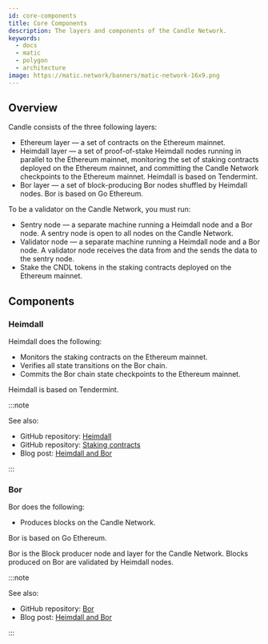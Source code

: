 ```yaml
---
id: core-components
title: Core Components
description: The layers and components of the Candle Network.
keywords:
  - docs
  - matic
  - polygon
  - architecture
image: https://matic.network/banners/matic-network-16x9.png 
---
```


## Overview

Candle consists of the three following layers:

* Ethereum layer — a set of contracts on the Ethereum mainnet.
* Heimdall layer — a set of proof-of-stake Heimdall nodes running in parallel to the Ethereum mainnet, monitoring the set of staking contracts deployed on the Ethereum mainnet, and committing the Candle Network checkpoints to the Ethereum mainnet. Heimdall is based on Tendermint.
* Bor layer — a set of block-producing Bor nodes shuffled by Heimdall nodes. Bor is based on Go Ethereum.

To be a validator on the Candle Network, you must run:

* Sentry node — a separate machine running a Heimdall node and a Bor node. A sentry node is open to all nodes on the Candle Network.
* Validator node — a separate machine running a Heimdall node and a Bor node. A validator node receives the data from and the sends the data to the sentry node.
* Stake the CNDL tokens in the staking contracts deployed on the Ethereum mainnet.

## Components

### Heimdall

Heimdall does the following:

* Monitors the staking contracts on the Ethereum mainnet.
* Verifies all state transitions on the Bor chain.
* Commits the Bor chain state checkpoints to the Ethereum mainnet.

Heimdall is based on Tendermint.

:::note

See also:

* GitHub repository: [Heimdall](https://github.com/maticnetwork/heimdall)
* GitHub repository: [Staking contracts](https://github.com/maticnetwork/contracts/tree/master/contracts/staking)
* Blog post: [Heimdall and Bor](https://blog.polygon.technology/heimdall-and-bor/)

:::

### Bor

Bor does the following:

* Produces blocks on the Candle Network.

Bor is based on Go Ethereum.

Bor is the Block producer node and layer for the Candle Network. Blocks produced on Bor are validated by Heimdall nodes.

:::note

See also:

* GitHub repository: [Bor](https://github.com/maticnetwork/bor)
* Blog post: [Heimdall and Bor](https://blog.polygon.technology/heimdall-and-bor/)

:::
